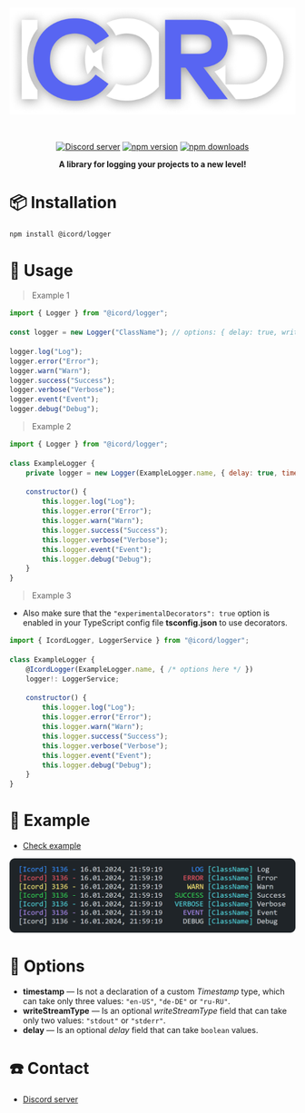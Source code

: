 <div align="center">
	<br />
	<p>
		<a href="https://discord.js.org"><img src="https://github.com/icordjs/.github/blob/main/profile/data/icord-logo.png" width="546" alt="icord" /></a>
	</p>
	<br />
	<p>
		<a href="https://discord.gg/qS9wGazSgp"><img src="https://img.shields.io/discord/1196533322810142842?color=5865F2&logo=discord&logoColor=white" alt="Discord server" /></a>
		<a href="https://www.npmjs.com/package/@icord/logger"><img src="https://img.shields.io/npm/v/@icord/logger.svg?maxAge=100" alt="npm version" /></a>
		<a href="https://www.npmjs.com/package/@icord/logger"><img src="https://img.shields.io/npm/dt/@icord/logger.svg?maxAge=100" alt="npm downloads" /></a>
	</p>
	 <p align="center">
    <b> A library for logging your projects to a new level! </b>
  </p>
</div>

# 📦 Installation

```bash
npm install @icord/logger
```

# 📖 Usage
> Example 1
```js
import { Logger } from "@icord/logger";

const logger = new Logger("ClassName"); // options: { delay: true, writeStreamType: "stderr", timestamp: "en-US" }

logger.log("Log");
logger.error("Error");
logger.warn("Warn");
logger.success("Success");
logger.verbose("Verbose");
logger.event("Event");
logger.debug("Debug");
```

> Example 2
```js
import { Logger } from "@icord/logger";

class ExampleLogger {
    private logger = new Logger(ExampleLogger.name, { delay: true, timestamp: "en-US" })

    constructor() {
        this.logger.log("Log");
        this.logger.error("Error");
        this.logger.warn("Warn");
        this.logger.success("Success");
        this.logger.verbose("Verbose");
        this.logger.event("Event");
        this.logger.debug("Debug");
    }
}
```
> Example 3
- Also make sure that the `"experimentalDecorators": true` option is enabled in your TypeScript config file **tsconfig.json** to use decorators.
```js
import { IcordLogger, LoggerService } from "@icord/logger";

class ExampleLogger {
    @IcordLogger(ExampleLogger.name, { /* options here */ })
    logger!: LoggerService;

    constructor() {
        this.logger.log("Log");
        this.logger.error("Error");
        this.logger.warn("Warn");
        this.logger.success("Success");
        this.logger.verbose("Verbose");
        this.logger.event("Event");
        this.logger.debug("Debug");
    }
}
```

# 📸 Example 
- [Check example](https://github.com/icordjs/icord/tree/main/packages/logger/example)

![](https://github.com/icordjs/icord/blob/main/packages/logger/example/example.png) 

# 🔗 Options
- **timestamp** — Is not a declaration of a custom *Timestamp* type, which can take only three values: `"en-US"`, `"de-DE"` or `"ru-RU"`.
- **writeStreamType** — Is an optional *writeStreamType* field that can take only two values: `"stdout"` or `"stderr"`.
- **delay** — Is an optional *delay* field that can take `boolean` values.

# ☎️ Contact

- [Discord server](https://discord.gg/qS9wGazSgp)

